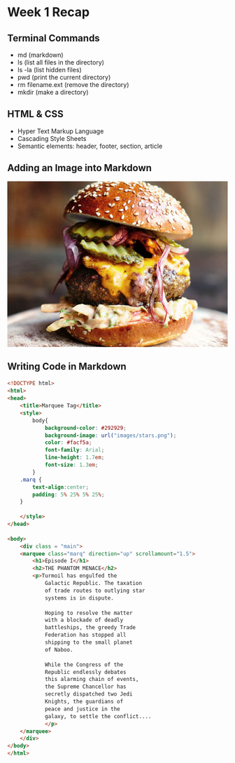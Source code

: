 # Week 1 Recap

## Terminal Commands

- md (markdown)
- ls (list all files in the directory)
- ls -la (list hidden files)
- pwd (print the current directory)
- rm filename.ext (remove the directory)
- mkdir (make a directory)

## HTML & CSS

- Hyper Text Markup Language
- Cascading Style Sheets
- Semantic elements: header, footer, section, article

## Adding an Image into Markdown
![Burger](images/image1.jpg)

## Writing Code in Markdown
```html
<!DOCTYPE html>
<html>
<head>
	<title>Marquee Tag</title>
	<style>
        body{
            background-color: #292929;
            background-image: url("images/stars.png");
            color: #facf5a;
            font-family: Arial;
            line-height: 1.7em;
            font-size: 1.3em;
        }
	.marq {        
        text-align:center;
        padding: 5% 25% 5% 25%;
	}

	</style>
</head>

<body>
	<div class = "main">
	<marquee class="marq" direction="up" scrollamount="1.5">
		<h1>Episode I</h1>
        <h2>THE PHANTOM MENACE</h2>
		<p>Turmoil has engulfed the
            Galactic Republic. The taxation
            of trade routes to outlying star
            systems is in dispute.

            Hoping to resolve the matter
            with a blockade of deadly
            battleships, the greedy Trade
            Federation has stopped all
            shipping to the small planet
            of Naboo.

            While the Congress of the
            Republic endlessly debates
            this alarming chain of events,
            the Supreme Chancellor has
            secretly dispatched two Jedi
            Knights, the guardians of
            peace and justice in the
            galaxy, to settle the conflict....
            </p>
	</marquee>
	</div>
</body>
</html>
```
